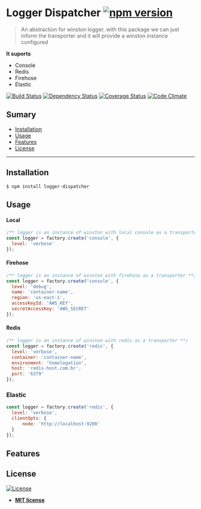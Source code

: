 # Logger Dispatcher [![npm version](https://badge.fury.io/js/logger-dispatcher.svg)](//npmjs.com/package/logger-dispatcher)

> An abstraction for winston logger, with this package we can just inform the transporter and it will provide a winston instance configured

**It suports**

- Console
- Redis
- Firehose
- Elastic

[![Build Status](http://img.shields.io/travis/badges/badgerbadgerbadger.svg?style=flat-square)](https://travis-ci.org/badges/badgerbadgerbadger) [![Dependency Status](http://img.shields.io/gemnasium/badges/badgerbadgerbadger.svg?style=flat-square)](https://gemnasium.com/badges/badgerbadgerbadger) [![Coverage Status](http://img.shields.io/coveralls/badges/badgerbadgerbadger.svg?style=flat-square)](https://coveralls.io/r/badges/badgerbadgerbadger) [![Code Climate](http://img.shields.io/codeclimate/github/badges/badgerbadgerbadger.svg?style=flat-square)](https://codeclimate.com/github/badges/badgerbadgerbadger)

## Sumary

- [Installation](#installation)
- [Usage](#usage)
- [Features](#features)
- [License](#license)

---

## Installation

```shell
$ npm install logger-dispatcher
```

## Usage

#### Local

```javascript
/** logger is an instance of winston with local console as a transporter **/
const logger = factory.create('console', {
  level: 'verbose'
});
```

#### Firehose

```javascript
/** logger is an instance of winston with firehose as a transporter **/
const logger = factory.create('console', {
  level: 'debug',
  name: 'container-name',
  region: 'us-east-1',
  accessKeyId: 'AWS_KEY',
  secretAccessKey: 'AWS_SECRET'
});
```

#### Redis

```javascript
/** logger is an instance of winston with redis as a transporter **/
const logger = factory.create('redis', {
  level: 'verbose',
  container: 'container-name',
  environment: 'homologation',
  host: 'redis-host.com.br',
  port: '6379'
});
```

### Elastic

```javascript
const logger = factory.create('redis', {
  level: 'verbose',
  clientOpts: {
      node: 'http://localhost:9200'
  }
});
```

## Features

## License

[![License](http://img.shields.io/:license-mit-blue.svg?style=flat-square)](http://badges.mit-license.org)

- **[MIT license](http://opensource.org/licenses/mit-license.php)**
